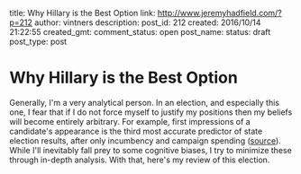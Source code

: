 title: Why Hillary is the Best Option
link: http://www.jeremyhadfield.com/?p=212
author: vintners
description: 
post_id: 212
created: 2016/10/14 21:22:55
created_gmt: 
comment_status: open
post_name: 
status: draft
post_type: post

# Why Hillary is the Best Option

Generally, I'm a very analytical person. In an election, and especially this one, I fear that if I do not force myself to justify my positions then my beliefs will become entirely arbitrary. For example, first impressions of a candidate's appearance is the third most accurate predictor of state election results, after only incumbency and campaign spending ([source](http://www.newyorker.com/tech/elements/on-the-face-of-it-the-psychology-of-electability)). While I'll inevitably fall prey to some cognitive biases, I try to minimize these through in-depth analysis. With that, here's my review of this election.